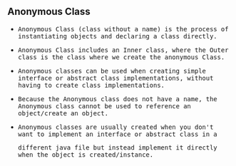 ## Anonymous Class

- <samp>Anonymous Class (class without a name) is the process of instantiating objects and declaring a class directly.</samp>

- <samp>Anonymous Class includes an Inner class, where the Outer class is the class where we create the anonymous Class.</samp>

- <samp>Anonymous classes can be used when creating simple interface or abstract class implementations, without having to create class implementations.</samp>

- <samp>Because the Anonymous class does not have a name, the Anonymous class cannot be used to reference an object/create an object.</samp>

- <samp>Anonymous classes are usually created when you don't want to implement an interface or abstract class in a </samp>
  
  <samp>different java file but instead implement it directly when the object is created/instance.</samp>
